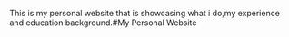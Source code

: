 This is my personal website that is showcasing what i do,my experience and education background.#My Personal Website
